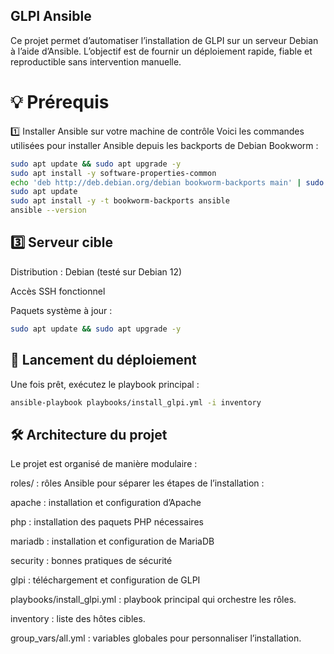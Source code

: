 ## GLPI Ansible
Ce projet permet d’automatiser l’installation de GLPI sur un serveur Debian à l’aide d’Ansible. L’objectif est de fournir un déploiement rapide, fiable et reproductible sans intervention manuelle.

# 💡 Prérequis
1️⃣ Installer Ansible sur votre machine de contrôle 
Voici les commandes utilisées pour installer Ansible depuis les backports de Debian Bookworm :
```bash
sudo apt update && sudo apt upgrade -y
sudo apt install -y software-properties-common
echo 'deb http://deb.debian.org/debian bookworm-backports main' | sudo tee /etc/apt/sources.list.d/backports.list
sudo apt update
sudo apt install -y -t bookworm-backports ansible
ansible --version
```


## 3️⃣ Serveur cible
Distribution : Debian (testé sur Debian 12)

Accès SSH fonctionnel

Paquets système à jour :
```bash
sudo apt update && sudo apt upgrade -y
```

## 🚀 Lancement du déploiement
Une fois prêt, exécutez le playbook principal :
```bash
ansible-playbook playbooks/install_glpi.yml -i inventory
```


## 🛠 Architecture du projet
Le projet est organisé de manière modulaire :

roles/ : rôles Ansible pour séparer les étapes de l’installation :

apache : installation et configuration d’Apache

php : installation des paquets PHP nécessaires

mariadb : installation et configuration de MariaDB

security : bonnes pratiques de sécurité

glpi : téléchargement et configuration de GLPI

playbooks/install_glpi.yml : playbook principal qui orchestre les rôles.

inventory : liste des hôtes cibles.

group_vars/all.yml : variables globales pour personnaliser l’installation.
